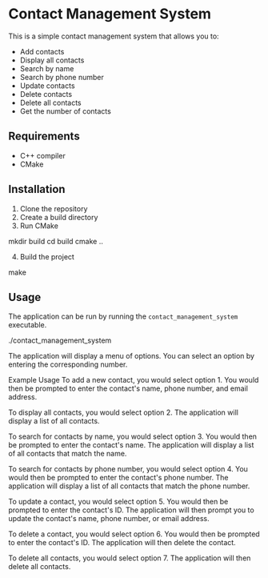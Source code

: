 # Contact Management System

This is a simple contact management system that allows you to:

* Add contacts
* Display all contacts
* Search by name
* Search by phone number
* Update contacts
* Delete contacts
* Delete all contacts
* Get the number of contacts

## Requirements

* C++ compiler
* CMake

## Installation

1. Clone the repository
2. Create a build directory
3. Run CMake

mkdir build
cd build
cmake ..


4. Build the project

make


## Usage

The application can be run by running the `contact_management_system` executable.

./contact_management_system

The application will display a menu of options. You can select an option by entering the corresponding number.

Example Usage
To add a new contact, you would select option 1. You would then be prompted to enter the contact's name, phone number, and email address.

To display all contacts, you would select option 2. The application will display a list of all contacts.

To search for contacts by name, you would select option 3. You would then be prompted to enter the contact's name. The application will display a list of all contacts that match the name.

To search for contacts by phone number, you would select option 4. You would then be prompted to enter the contact's phone number. The application will display a list of all contacts that match the phone number.

To update a contact, you would select option 5. You would then be prompted to enter the contact's ID. The application will then prompt you to update the contact's name, phone number, or email address.

To delete a contact, you would select option 6. You would then be prompted to enter the contact's ID. The application will then delete the contact.

To delete all contacts, you would select option 7. The application will then delete all contacts.
